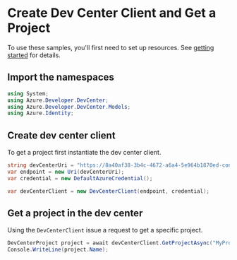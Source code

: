# Create Dev Center Client and Get a Project

To use these samples, you'll first need to set up resources. See [getting started](https://github.com/Azure/azure-sdk-for-net/blob/main/sdk/devcenter/Azure.Developer.DevCenter/README.md#getting-started) for details.

## Import the namespaces

```C# Snippet:Azure_DevCenter_BasicImport
using System;
using Azure.Developer.DevCenter;
using Azure.Developer.DevCenter.Models;
using Azure.Identity;
```

## Create dev center client

To get a project first instantiate the dev center client.

```C# Snippet:Azure_DevCenter_CreateDevCenterClient
string devCenterUri = "https://8a40af38-3b4c-4672-a6a4-5e964b1870ed-contosodevcenter.centralus.devcenter.azure.com";
var endpoint = new Uri(devCenterUri);
var credential = new DefaultAzureCredential();

var devCenterClient = new DevCenterClient(endpoint, credential);
```

## Get a project in the dev center 

Using the `DevCenterClient` issue a request to get a specific project.

```C# Snippet:Azure_DevCenter_GetProjectAsync
DevCenterProject project = await devCenterClient.GetProjectAsync("MyProject");
Console.WriteLine(project.Name);
```

